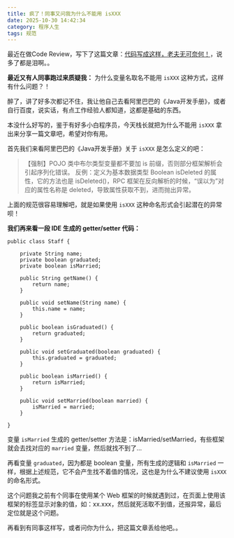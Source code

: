 ```yaml
---
title: 疯了！同事又问我为什么不能用 isXXX
date: 2025-10-30 14:42:34
category: 程序人生
tags: 规范
---
```


最近在做Code Review，写下了这篇文章：[代码写成这样，老夫无可奈何！](https://mp.weixin.qq.com/s/_ehJH-JWEBXg4FznDsDMYA)，说多了都是泪啊。。

**最近又有人同事跑过来质疑我：** 为什么变量名取名不能用 `isXXX` 这种方式，这样有什么问题？！

醉了，讲了好多次都记不住，我让他自己去看阿里巴巴的《Java开发手册》，或者自行百度，说实话，有点工作经验人都知道，这都是基础的东西。

本没什么好写的，鉴于有好多小白程序员，今天栈长就把为什么不能用 `isXXX` 拿出来分享一篇文章吧，希望对你有用。

首先我们来看阿里巴巴的《Java开发手册》关于 `isXXX` 是怎么定义的吧：

>  【强制】POJO 类中布尔类型变量都不要加 is 前缀，否则部分框架解析会引起序列化错误。
> 反例：定义为基本数据类型 Boolean isDeleted 的属性，它的方法也是 isDeleted()，RPC 框架在反向解析的时候，“误以为”对应的属性名称是 deleted，导致属性获取不到，进而抛出异常。

上面的规范很容易理解吧，就是如果使用 `isXXX` 这种命名形式会引起潜在的异常呗！



**我们再来看一段 IDE 生成的 getter/setter 代码：**

```
public class Staff {

    private String name;
    private boolean graduated;
    private boolean isMarried;

    public String getName() {
        return name;
    }

    public void setName(String name) {
        this.name = name;
    }

    public boolean isGraduated() {
        return graduated;
    }

    public void setGraduated(boolean graduated) {
        this.graduated = graduated;
    }

    public boolean isMarried() {
        return isMarried;
    }

    public void setMarried(boolean married) {
        isMarried = married;
    }

}
```

变量 `isMarried` 生成的 getter/setter 方法是：isMarried/setMarried，有些框架就会去找对应的 `married` 变量，然后就找不到了…

再看变量 `graduated`，因为都是 boolean 变量，所有生成的逻辑和 `isMarried` 一样，根据上述规范，它不会产生找不着值的情况，这也是为什么不建议使用 `isXXX` 的命名形式。

这个问题我之前有个同事在使用某个 Web 框架的时候就遇到过，在页面上使用该框架的标签显示对象的值，如：xx.xxx，然后就死活取不到值，还报异常，最后定位就是这个问题。

再看到有同事这样写，或者问你为什么，把这篇文章丢给他吧。。

